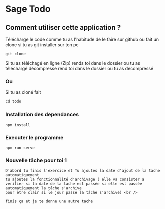 # Sage Todo

## Comment utiliser cette application ?
Télécharge le code comme tu as l'habitude de le faire sur github ou fait  un clone si tu as git installer sur ton pc

```
git clone 
```
Si tu as téléchagé en ligne (Zip) rends toi dans le dossier ou tu as téléchargé décompresse rend toi dans le dossier ou tu as decompressé
### Ou 
Si tu as cloné fait 
```
cd todo
```
### Installation des dependances
```npm install ```

### Executer le programme 
```
npm run serve
```

### Nouvelle tâche pour toi  1
```
D'abord tu finis l'exercice et Tu ajoutes la date d'ajout de la tache automatiquement 
tu ajoutes la fonctionnalité d'archivage ( elle va consister a verifier si la date de la tache est passée si elle est passée automatiquement la tâche s'archive 
pour être clair si le jour passe la tâche s'archive) <br />

finis ça et je te donne une autre tache
```
